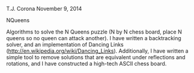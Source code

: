 T.J. Corona
November 9, 2014

NQueens

Algorithms to solve the N Queens puzzle (N by N chess board, place N
queens so no queen can attack another).  I have written a backtracking
solver, and an implementation of Dancing Links
(http://en.wikipedia.org/wiki/Dancing_Links).  Additionally, I have
written a simple tool to remove solutions that are equivalent under
reflections and rotations, and I have constructed a high-tech ASCII
chess board.
